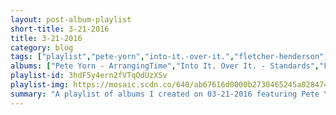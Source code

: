 ```yaml
---
layout: post-album-playlist
short-title: 3-21-2016
title: 3-21-2016
category: blog
tags: ["playlist","pete-yorn","into-it.-over-it.","fletcher-henderson","iggy-pop"]
albums: ["Pete Yorn - ArrangingTime","Into It. Over It. - Standards","Fletcher Henderson - Treasures Big Band Classics, Vol. 2: Fletcher Henderson","Iggy Pop - Post Pop Depression"]
playlist-id: 3hdF5y4ern2fVTqOdUzXSv
playlist-img: https://mosaic.scdn.co/640/ab67616d0000b2730465245a0284746e74b0d0f2ab67616d0000b273ba40b95e5a06e99be85a923aab67616d0000b273d5ebd541879361d123b8794eab67616d0000b273efaf0241fb94954bbbd8f6a9
summary: "A playlist of albums I created on 03-21-2016 featuring Pete Yorn, Into It. Over It., Fletcher Henderson, and Iggy Pop."
---
```

